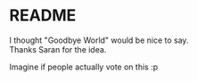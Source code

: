 # README

I thought "Goodbye World" would be nice to say.  
Thanks Saran for the idea.  

Imagine if people actually vote on this :p
